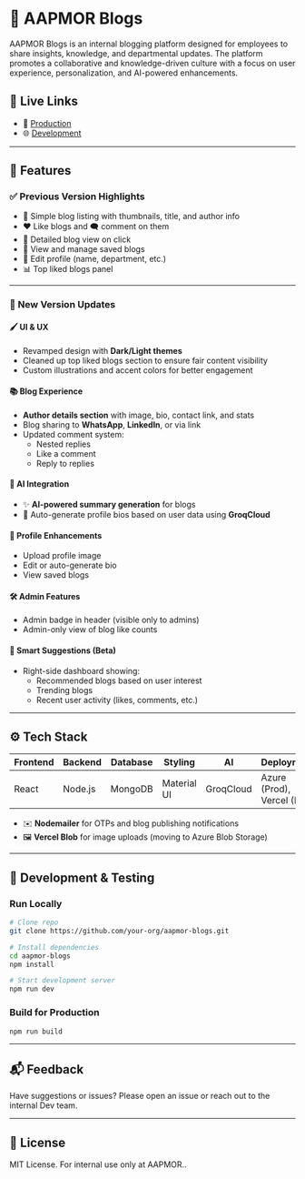 # 📝 AAPMOR Blogs

AAPMOR Blogs is an internal blogging platform designed for employees to share insights, knowledge, and departmental updates. The platform promotes a collaborative and knowledge-driven culture with a focus on user experience, personalization, and AI-powered enhancements.

## 🚀 Live Links

- 🔗 [Production](https://blogs.aapmor.com/)
- 🌐 [Development](https://aapmor-blogs.vercel.app/)

---

## 📌 Features

### ✅ Previous Version Highlights

- 🧾 Simple blog listing with thumbnails, title, and author info
- ❤️ Like blogs and 🗨️ comment on them
- 📄 Detailed blog view on click
- 📂 View and manage saved blogs
- 👤 Edit profile (name, department, etc.)
- 📊 Top liked blogs panel

---

### 🌟 New Version Updates

#### 🖌️ UI & UX
- Revamped design with **Dark/Light themes**
- Cleaned up top liked blogs section to ensure fair content visibility
- Custom illustrations and accent colors for better engagement

#### 📚 Blog Experience
- **Author details section** with image, bio, contact link, and stats
- Blog sharing to **WhatsApp**, **LinkedIn**, or via link
- Updated comment system:
  - Nested replies
  - Like a comment
  - Reply to replies

#### 🔮 AI Integration
- ✨ **AI-powered summary generation** for blogs
- 🤖 Auto-generate profile bios based on user data using **GroqCloud**

#### 👥 Profile Enhancements
- Upload profile image
- Edit or auto-generate bio
- View saved blogs

#### 🛠 Admin Features
- Admin badge in header (visible only to admins)
- Admin-only view of blog like counts

#### 🧠 Smart Suggestions (Beta)
- Right-side dashboard showing:
  - Recommended blogs based on user interest
  - Trending blogs
  - Recent user activity (likes, comments, etc.)

---

## ⚙️ Tech Stack

| Frontend | Backend | Database | Styling | AI | Deployment |
|----------|---------|----------|---------|----|------------|
| React    | Node.js | MongoDB  | Material UI | GroqCloud | Azure (Prod), Vercel (Dev) |

- ✉️ **Nodemailer** for OTPs and blog publishing notifications
- 🖼 **Vercel Blob** for image uploads (moving to Azure Blob Storage)

---

## 🧪 Development & Testing

### Run Locally

```bash
# Clone repo
git clone https://github.com/your-org/aapmor-blogs.git

# Install dependencies
cd aapmor-blogs
npm install

# Start development server
npm run dev
```

### Build for Production

```bash
npm run build
```

---

## 📬 Feedback

Have suggestions or issues? Please open an issue or reach out to the internal Dev team.

---

## 📄 License

MIT License. For internal use only at AAPMOR..
